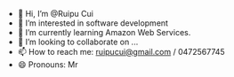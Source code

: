 - 👋 Hi, I’m @Ruipu Cui
- 👀 I’m interested in software development
- 🌱 I’m currently learning Amazon Web Services.
- 💞️ I’m looking to collaborate on ...
- 📫 How to reach me: ruipucui@gmail.com / 0472567745
- 😄 Pronouns: Mr

<!---
RuipuCui/RuipuCui is a ✨ special ✨ repository because its `README.md` (this file) appears on your GitHub profile.
You can click the Preview link to take a look at your changes.
--->

